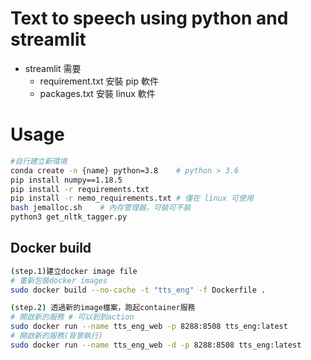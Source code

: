 # Text to speech using python and streamlit
- streamlit 需要 
    - requirement.txt 安裝 pip 軟件
    - packages.txt 安裝 linux 軟件

# Usage
```bash
#自行建立新環境
conda create -n {name} python=3.8    # python > 3.6
pip install numpy==1.18.5
pip install -r requirements.txt
pip install -r nemo_requirements.txt # 僅在 linux 可使用
bash jemalloc.sh    # 內存管理器，可裝可不裝
python3 get_nltk_tagger.py
```

## Docker build
```bash
(step.1)建立docker image file
# 重新包裝docker images
sudo docker build --no-cache -t "tts_eng" -f Dockerfile .

(step.2) 透過新的image檔案，跑起container服務
# 開啟新的服務 # 可以到到action
sudo docker run --name tts_eng_web -p 8288:8508 tts_eng:latest
# 開啟新的服務(背景執行)
sudo docker run --name tts_eng_web -d -p 8288:8508 tts_eng:latest
```